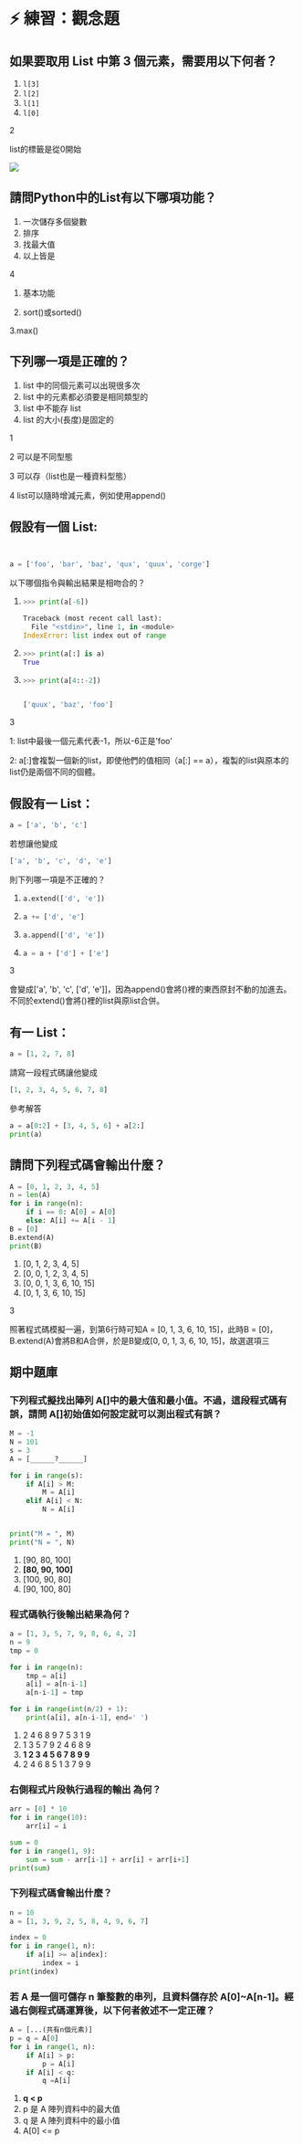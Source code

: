 # ⚡ 練習：觀念題

## 如果要取用 List 中第 3 個元素，需要用以下何者？

1. `l[3]`
2. `l[2]`
3. `l[1]`
4. `l[0]`

2

list的標籤是從0開始

![](../../.gitbook/assets/image%20%28105%29.png)

## 請問Python中的List有以下哪項功能？

1. 一次儲存多個變數
2. 排序
3. 找最大值
4. 以上皆是

4 

1. 基本功能

2. sort\(\)或sorted\(\)

3.max\(\)

## 下列哪一項是正確的？

1. list 中的同個元素可以出現很多次
2. list 中的元素都必須要是相同類型的
3. list 中不能存 list
4. list 的大小\(長度\)是固定的

1

2 可以是不同型態

3 可以存（list也是一種資料型態）

4 list可以隨時增減元素，例如使用append\(\)

## 假設有一個 List:

```python


a = ['foo', 'bar', 'baz', 'qux', 'quux', 'corge']


```

以下哪個指令與輸出結果是相吻合的？

1. ```python
   >>> print(a[-6])

   Traceback (most recent call last):
     File "<stdin>", line 1, in <module>
   IndexError: list index out of range  

   ```
2. ```python
   >>> print(a[:] is a)
   True
   ```
3. ```python
   >>> print(a[4::-2])


   ['quux', 'baz', 'foo']
   ```

3

1: list中最後一個元素代表-1，所以-6正是'foo'

2: a\[:\]會複製一個新的list，即使他們的值相同（a\[:\] == a），複製的list與原本的list仍是兩個不同的個體。 

## 假設有一 List：

```python
a = ['a', 'b', 'c']
```

若想讓他變成

```python
['a', 'b', 'c', 'd', 'e']
```

則下列哪一項是不正確的？

1. ```python
   a.extend(['d', 'e'])
   ```
2. ```python
   a += ['d', 'e']
   ```
3. ```python
   a.append(['d', 'e'])
   ```
4. ```python
   a = a + ['d'] + ['e']
   ```

3 

會變成\['a', 'b', 'c', \['d', 'e'\]\]，因為append\(\)會將\(\)裡的東西原封不動的加進去。不同於extend\(\)會將\(\)裡的list與原list合併。

## 有一 List：

```python
a = [1, 2, 7, 8]
```

請寫一段程式碼讓他變成

```python
[1, 2, 3, 4, 5, 6, 7, 8]
```

參考解答

```python
a = a[0:2] + [3, 4, 5, 6] + a[2:]
print(a)
```

## 請問下列程式碼會輸出什麼？

```python
A = [0, 1, 2, 3, 4, 5]
n = len(A)
for i in range(n):
    if i == 0: A[0] = A[0]
    else: A[i] += A[i - 1]
B = [0]
B.extend(A)
print(B)
```

1. \[0, 1, 2, 3, 4, 5\]
2. \[0, 0, 1, 2, 3, 4, 5\]
3. \[0, 0, 1, 3, 6, 10, 15\]
4. \[0, 1, 3, 6, 10, 15\]

3

照著程式碼模擬一遍，到第6行時可知A = \[0, 1, 3, 6, 10, 15\]，此時B = \[0\]，B.extend\(A\)會將B和A合併，於是B變成\[0, 0, 1, 3, 6, 10, 15\]，故選選項三

## 期中題庫

### 下列程式擬找出陣列 A\[\]中的最大值和最小值。不過，這段程式碼有誤，請問 A\[\]初始值如何設定就可以測出程式有誤？

```python
M = -1
N = 101
s = 3
A = [______?______]

for i in range(s):
    if A[i] > M:
        M = A[i]
    elif A[i] < N:
        N = A[i]


print("M = ", M)
print("N = ", N)
```

1. \[90, 80, 100\]
2. **\[80, 90, 100\]**
3. \[100, 90, 80\]
4. \[90, 100, 80\]

### 程式碼執行後輸出結果為何？

```python
a = [1, 3, 5, 7, 9, 8, 6, 4, 2]
n = 9
tmp = 0

for i in range(n):
    tmp = a[i]
    a[i] = a[n-i-1]
    a[n-i-1] = tmp

for i in range(int(n/2) + 1):
    print(a[i], a[n-i-1], end=' ')
```

1. 2 4 6 8 9 7 5 3 1 9
2. 1 3 5 7 9 2 4 6 8 9
3. **1 2 3 4 5 6 7 8 9 9**
4. 2 4 6 8 5 1 3 7 9 9

### 右側程式片段執行過程的輸出 為何？

```python
arr = [0] * 10
for i in range(10):
    arr[i] = i

sum = 0
for i in range(1, 9):
    sum = sum - arr[i-1] + arr[i] + arr[i+1]
print(sum)

```

### 下列程式碼會輸出什麼？

```python
n = 10
a = [1, 3, 9, 2, 5, 8, 4, 9, 6, 7]

index = 0
for i in range(1, n):
    if a[i] >= a[index]:
        index = i
print(index)

```

### 若 A 是一個可儲存 n 筆整數的串列，且資料儲存於 A\[0\]~A\[n-1\]。經過右側程式碼運算後，以下何者敘述不一定正確？

```python
A = [...(共有n個元素)]
p = q = A[0]
for i in range(1, n):
    if A[i] > p:
        p = A[i]
    if A[i] < q:
        q =A[i]
```

1. **q &lt; p**
2. p 是 A 陣列資料中的最大值
3. q 是 A 陣列資料中的最小值
4. A\[0\] &lt;= p

